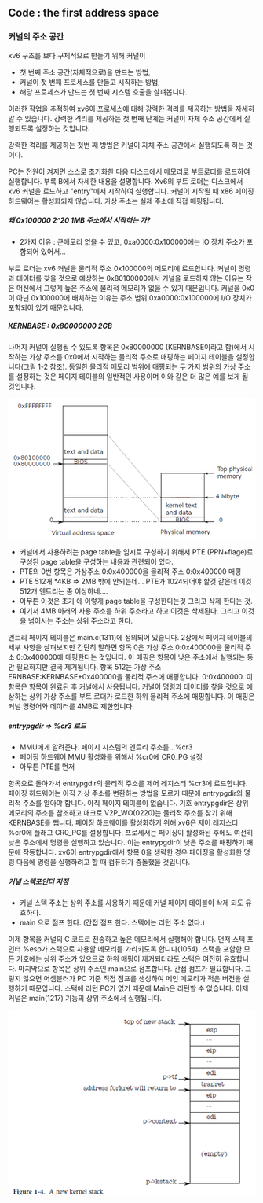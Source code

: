 ## Code : the first address space

### 커널의 주소 공간

xv6 구조를 보다 구체적으로 만들기 위해 커널이 

* 첫 번째 주소 공간(자체적으로)을 만드는 방법, 
* 커널이 첫 번째 프로세스를 만들고 시작하는 방법, 
* 해당 프로세스가 만드는 첫 번째 시스템 호출을 살펴봅니다. 

이러한 작업을 추적하여 xv6이 프로세스에 대해 강력한 격리를 제공하는 방법을 자세히 알 수 있습니다. 강력한 격리를 제공하는 첫 번째 단계는 커널이 자체 주소 공간에서 실행되도록 설정하는 것입니다. 

강력한 격리를 제공하는 첫번 째 방법은 커널이 자체 주소 공간에서 실행되도록 하는 것이다. 

PC는 전원이 켜지면 스스로 초기화한 다음 디스크에서 메모리로 부트로더를 로드하여 실행합니다. 부록 B에서 자세한 내용을 설명합니다. Xv6의 부트 로더는 디스크에서 xv6 커널을 로드하고 "entry"에서 시작하여 실행합니다. 커널이 시작될 때 x86 페이징 하드웨어는 활성화되지 않습니다. 가상 주소는 실제 주소에 직접 매핑됩니다.

##### 왜 0x100000 2^20 1MB 주소에서 시작하는 가?

* 2가지 이유 : 큰메모리 없을 수 있고, 0xa0000:0x100000에는 IO 장치 주소가 포함되어 있어서...

부트 로더는 xv6 커널을 물리적 주소 0x100000의 메모리에 로드합니다.
커널이 명령과 데이터를 찾을 것으로 예상하는 0x80100000에서 커널을 로드하지 않는 이유는 작은 머신에서 그렇게 높은 주소에 물리적 메모리가 없을 수 있기 때문입니다. 커널을 0x0이 아닌 0x100000에 배치하는 이유는 주소 범위 0xa0000:0x100000에 I/O 장치가 포함되어 있기 때문입니다.

##### KERNBASE : 0x80000000 2GB

나머지 커널이 실행될 수 있도록 항목은 0x80000000 (KERNBASE이라고 함)에서 시작하는 가상 주소를 0x0에서 시작하는 물리적 주소로 매핑하는 페이지 테이블을 설정합니다(그림 1-2 참조). 동일한 물리적 메모리 범위에 매핑되는 두 가지 범위의 가상 주소를 설정하는 것은 페이지 테이블의 일반적인 사용이며 이와 같은 더 많은 예를 보게 될 것입니다.

![image-20220205174009084](img/image-20220205174009084.png)

* 커널에서 사용하려는 page table을  임시로 구성하기 위해서  PTE (PPN+flage)로 구성된 page table을 구성하는 내용과 관련되어 있다.
* PTE의 0번 항목은 가상주소 0:0x400000을 물리적 주소 0:0x400000 매핑
* PTE 512개 *4KB => 2MB 밖에 안되는데... PTE가 1024되어야 할것 같은데 이것 512개 엔트리는 좀 이상하네....
* 아무튼 이것은 초기 에 이렇게 page table을 구성한다는것 그리고 삭제 한다는 것.
* 여기서 4MB 아래의 사용 주소를 하위 주소라고 하고 이것은 삭제된다. 그리고 이것을 넘어서는 주소는 상위 주소라고 한다. 

엔트리 페이지 테이블은 main.c(1311)에 정의되어 있습니다. 2장에서 페이지 테이블의 세부 사항을 살펴보지만 간단히 말하면 항목 0은 가상 주소 0:0x400000을 물리적 주소 0:0x400000에 매핑한다는 것입니다. 이 매핑은 항목이 낮은 주소에서 실행되는 동안 필요하지만 결국 제거됩니다.
항목 512는 가상 주소 ERNBASE:KERNBASE+0x400000을 물리적 주소에 매핑합니다.
0:0x400000. 이 항목은 항목이 완료된 후 커널에서 사용됩니다. 커널이 명령과 데이터를 찾을 것으로 예상하는 상위 가상 주소를 부트 로더가 로드한 하위 물리적 주소에 매핑합니다. 이 매핑은 커널 명령어와 데이터를 4MB로 제한합니다.

##### entrypgdir => %cr3 로드

* MMU에게 알려준다. 페이지 시스템의 엔트리 주소를...%cr3
* 페이징 하드웨어 MMU 활성화를 위해서 %cr0에 CR0_PG 설정
* 아무튼 PTE를 먼저 

항목으로 돌아가서 entrypgdir의 물리적 주소를 제어 레지스터 %cr3에 로드합니다.  페이징 하드웨어는 아직 가상 주소를 변환하는 방법을 모르기 때문에 entrypgdir의 물리적 주소를 알아야 합니다. 아직 페이지 테이블이 없습니다. 기호 entrypgdir은 상위 메모리의 주소를 참조하고 매크로 V2P_WO(0220)는 물리적 주소를 찾기 위해 KERNBASE를 뺍니다. 페이징 하드웨어를 활성화하기 위해 xv6은 제어 레지스터 %cr0에 플래그 CR0_PG를 설정합니다.
프로세서는 페이징이 활성화된 후에도 여전히 낮은 주소에서 명령을 실행하고 있습니다. 이는 entrypgdir이 낮은 주소를 매핑하기 때문에 작동합니다. xv6이 entrypgdir에서 항목 0을 생략한 경우 페이징을 활성화한 명령 다음에 명령을 실행하려고 할 때 컴퓨터가 충돌했을 것입니다.

##### 커널 스텍포인터 지정

* 커널 스텍 주소는 상위 주소를 사용하기 때문에 커널 페이지 테이블이 삭제 되도 유효하다.
* main 으로 점프 한다. (간접 점프 한다. 스텍에는 리턴 주소 없다.)

이제 항목을 커널의 C 코드로 전송하고 높은 메모리에서 실행해야 합니다.
먼저 스택 포인터 %esp가 스택으로 사용할 메모리를 가리키도록 합니다(1054). 스택을 포함한 모든 기호에는 상위 주소가 있으므로 하위 매핑이 제거되더라도 스택은 여전히 유효합니다. 마지막으로 항목은 상위 주소인 main으로 점프합니다. 간접 점프가 필요합니다. 그렇지 않으면 어셈블러가 PC 기준 직접 점프를 생성하여 메인 메모리가 적은 버전을 실행하기 때문입니다. 스택에 리턴 PC가 없기 때문에 Main은 리턴할 수 없습니다. 이제 커널은 main(1217) 기능의 상위 주소에서 실행됩니다.



![image-20220205181033631](img/image-20220205181033631.png)